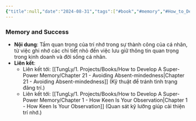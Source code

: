 ```yaml
---
{"title":null,"date":"2024-08-31","tags":["#book","#memory","#How_to_Develop_A_Super_Power_Memory"],"Chương":"Chương20","dg-publish":true,"dg-home":false,"permalink":"/tung-ly/1-projects/books/how-to-develop-a-super-power-memory/chapter-20-the-importance-of-memory/","dgPassFrontmatter":true,"noteIcon":"","created":"2024-12-29T15:27:22.687+07:00","updated":"2025-01-01T18:39:51.425+07:00"}
---
```


### Memory and Success

- **Nội dung**: Tầm quan trọng của trí nhớ trong sự thành công của cá nhân, từ việc ghi nhớ các chi tiết nhỏ đến việc lưu giữ thông tin quan trọng trong kinh doanh và đời sống cá nhân.
- **Liên kết**:
    - Liên kết tới: [[TungLy/1. Projects/Books/How to Develop A Super-Power Memory/Chapter 21 - Avoiding Absent-mindedness\|Chapter 21 - Avoiding Absent-mindedness]] (Kỹ thuật để tránh tình trạng đãng trí.)
    - Liên kết tới: [[TungLy/1. Projects/Books/How to Develop A Super-Power Memory/Chapter 1 - How Keen Is Your Observation\|Chapter 1 - How Keen Is Your Observation]] (Quan sát kỹ lưỡng giúp cải thiện trí nhớ.)